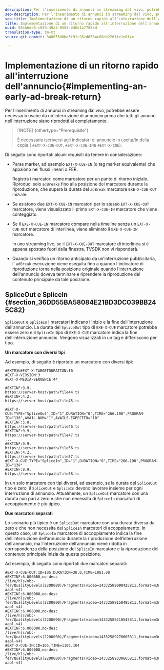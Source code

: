 ```yaml
---
description: Per l'inserimento di annunci in streaming dal vivo, potrebbe essere necessario uscire da un'interruzione di annuncio prima che tutti gli annunci nell'interruzione siano riprodotti al completamento.
seo-description: Per l'inserimento di annunci in streaming dal vivo, potrebbe essere necessario uscire da un'interruzione di annuncio prima che tutti gli annunci nell'interruzione siano riprodotti al completamento.
seo-title: Implementazione di un ritorno rapido all'interruzione dell'annuncio
title: Implementazione di un ritorno rapido all'interruzione dell'annuncio
uuid: 984b6ed0-c929-49a3-9553-e30d1a7758ed
translation-type: tm+mt
source-git-commit: 040655d8ba5f91c98ed0584c08db226ffe1e0f4e

---
```



# Implementazione di un ritorno rapido all&#39;interruzione dell&#39;annuncio{#implementing-an-early-ad-break-return}

Per l&#39;inserimento di annunci in streaming dal vivo, potrebbe essere necessario uscire da un&#39;interruzione di annuncio prima che tutti gli annunci nell&#39;interruzione siano riprodotti al completamento.

>[!NOTE] {othertype=&quot;Prerequisite&quot;}
>
>È necessario iscriversi agli indicatori di annuncio in uscita/in della copia ( `#EXT-X-CUE-OUT`, `#EXT-X-CUE-IN`e `#EXT-X-CUE`).

Di seguito sono riportati alcuni requisiti da tenere in considerazione:

* Parse marker, ad esempio `EXT-X-CUE-IN` (o tag marker equivalente) che appaiono nei flussi lineari o FER.

   Registra i marcatori come marcatore per un punto di ritorno iniziale. Riproduci solo `adBreaks` fino alla posizione del marcatore durante la riproduzione, che supera la durata del `adBreak` marcatore `EXE-X-CUE-OUT` iniziale.

* Se esistono due `EXT-X-CUE-IN` marcatori per lo stesso `EXT-X-CUE-OUT` marcatore, viene visualizzato il primo `EXT-X-CUE-IN` marcatore che viene conteggiato.

* Se il `EXE-X-CUE-IN` marcatore compare nella timeline senza un `EXT-X-CUE-OUT` marcatore di interlinea, viene eliminato il `EXE-X-CUE-IN` marcatore.

   In uno streaming live, se il `EXT-X-CUE-OUT` marcatore di interlinea si è appena spostato fuori dalla finestra, TVSDK non vi risponderà.

* Quando si verifica un ritorno anticipato da un&#39;interruzione pubblicitaria, l&#39; `adBreak` esecuzione viene eseguita fino a quando l&#39;indicatore di riproduzione torna nella posizione originale quando l&#39;interruzione dell&#39;annuncio doveva terminare e riprendere la riproduzione del contenuto principale da tale posizione.

## SpliceOut e SpliceIn {#section_36DD55BA58084E21BD3DC039BB245C82}

`SpliceOut` e `SpliceIn` i marcatori indicano l’inizio e la fine dell’interruzione dell’annuncio. La durata del `SpliceOut` tipo di `EXE-X-CUE` marcatore potrebbe essere zero e il `SpliceIn` tipo di `EXE-X-CUE` marcatore indica la fine dell’interruzione annuncio. Vengono visualizzati in un tag e differiscono per tipo.

**Un marcatore con diversi tipi**

Ad esempio, di seguito è riportato un marcatore con diversi tipi:

```
#EXTM3U#EXT-X-TARGETDURATION:10
#EXT-X-VERSION:3
#EXT-X-MEDIA-SEQUENCE:44
  
#EXTINF:9.9,
https://server-host/path/file44.ts
#EXTINF:4.2,
https://server-host/path/file45.ts
  
#EXT-X-CUE:TYPE="SpliceOut",ID="1",DURATION="0",TIME="266.198",PROGRAM-ID="138",AVAIL-NUM="1",AVAILS-EXPECTED="10"
#EXTINF:5.8,
https://server-host/path/file46.ts
#EXTINF:9.9,
https://server-host/path/file47.ts
...
#EXTINF:9.9,
https://server-host/path/file56.ts
#EXTINF:4.2,
https://server-host/path/file57.ts
#EXT-X-CUE:TYPE="SpliceIn",ID="1",DURATION="0",TIME="266.198",PROGRAM-ID="138"
#EXTINF:9.9,
https://server-host/path/file58.ts
```

In un solo marcatore con tipi diversi, ad esempio, se la durata del `SpliceOut` tipo è zero, il `SpliceOut` e `SpliceIn` devono lavorare insieme per ogni interruzione di annuncio. Attualmente, un `SpliceOut` marcatore con una durata non pari a zero e che non necessita di `SpliceIn` marcatori di accoppiamento è più tipico.

**Due marcatori separati**

Lo scenario più tipico è un `SpliceOut` marcatore con una durata diversa da zero e che non necessita dei `SpliceIn` marcatori di accoppiamento. In questo caso, un `SpliceIn` marcatore di accoppiamento indica la fine dell’interruzione dell’annuncio durante la riproduzione dell’interruzione dell’annuncio, ma l’interruzione dell’annuncio viene ridotta in corrispondenza della posizione del `SpliceIn` marcatore e la riproduzione del contenuto principale inizia da questa posizione.

Ad esempio, di seguito sono riportati due marcatori separati:

```
#EXT-X-CUE-OUT:ID=105,DURATION=30.0,TIME=1081.08
#EXTINF:6.006000,no-desc
/live/hls/nbc-fer/QualityLevels(2200000)/Fragments(video=14332589090425811,format=m3u8-aapl-v4)
#EXTINF:6.006000,no-desc
/live/hls/nbc-fer/QualityLevels(2200000)/Fragments(video=14332589150485811,format=m3u8-aapl-v4)
#EXTINF:6.006000,no-desc
/live/hls/nbc-fer/QualityLevels(2200000)/Fragments(video=14332589210545811,format=m3u8-aapl-v4)
#EXTINF:6.006000,no-desc
/live/hls/nbc-fer/QualityLevels(2200000)/Fragments(video=14332589270605811,format=m3u8-aapl-v4)
#EXT-X-CUE-IN:ID=105,TIME=1105.104
#EXTINF:6.006000,no-desc
/live/hls/nbc-fer/QualityLevels(2200000)/Fragments(video=14332589330665811,format=m3u8-aapl-v4)
```

